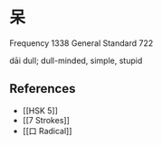 # 呆
Frequency 1338
General Standard 722

dāi
dull; dull-minded, simple, stupid

## References
- [[HSK 5]]
- [[7 Strokes]]
- [[口 Radical]]